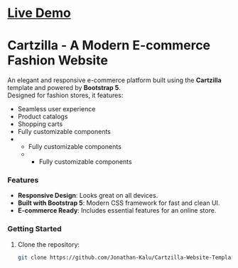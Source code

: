 # [Live Demo](https://cartzilla-five.vercel.app/)

# Cartzilla - A Modern E-commerce Fashion Website  

An elegant and responsive e-commerce platform built using the **Cartzilla** template and powered by **Bootstrap 5**.  
Designed for fashion stores, it features:  
- Seamless user experience  
- Product catalogs  
- Shopping carts  
- Fully customizable components
- - Fully customizable components
  - - Fully customizable components  

### Features  
- **Responsive Design**: Looks great on all devices.  
- **Built with Bootstrap 5**: Modern CSS framework for fast and clean UI.  
- **E-commerce Ready**: Includes essential features for an online store.  

### Getting Started  
1. Clone the repository:  
   ```bash
   git clone https://github.com/Jonathan-Kalu/Cartzilla-Website-Template.git

